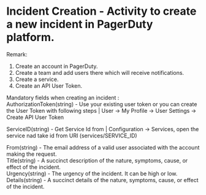 ﻿# Incident Creation - Activity to create a new incident in PagerDuty platform.

Remark:
1. Create an account in PagerDuty.
3. Create a team and add users there which will receive notifications.
4. Create a service.
5. Create an API User Token.

Mandatory fields when creating an incident :<br />
AuthorizationToken(string) - Use your existing user token or you can create the User Token with following steps | User -> My Profile -> User Settings -> Create API User Token<br />

ServiceID(string) - Get Service Id from | Configuration -> Services, open the service nad take id from URI (services/SERVICE_ID) <br />

From(string) - The email address of a valid user associated with the account making the request.<br />
Title(string) - A succinct description of the nature, symptoms, cause, or effect of the incident.<br />
Urgency(string) - The urgency of the incident. It can be high or low.<br />
Details(string) - A succinct details of the nature, symptoms, cause, or effect of the incident. <br />
